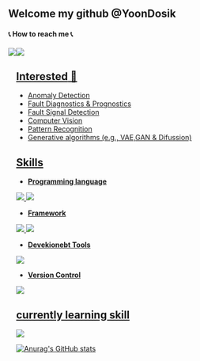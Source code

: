 ## **Welcome my github @YoonDosik**
#### 📞 **How to reach me** 📞
<div style="display:flex; flex-direction:row;">
    <a href="mailto:202221075@inu.ac.kr">
        <img src="https://img.shields.io/badge/Gmail-EA4335?style=for-the-badge&logo=Gmail&logoColor=white">
    </a>
    <a href="https://www.linkedin.com/in/dosik-yoon-91a972213/"><img src="https://img.shields.io/badge/Linkedin-0098FF?style=for-the-badge&logo=Linkdein&logoColor=white">

## **Interested** 👀 

- Anomaly Detection
- Fault Diagnostics & Prognostics
- Fault Signal Detection
- Computer Vision
- Pattern Recognition
- Generative algorithms (e.g., VAE,GAN & Difussion)
  
## **Skills**
- **Programming language**

<img src="https://img.shields.io/badge/Python-3776AB?style=for-the-badge&logo=Python&logoColor=white"> <img src="https://img.shields.io/badge/R-276DC3?style=for-the-badge&logo=R&logoColor=white">

- **Framework**

<img src="https://img.shields.io/badge/PyTorch-EE4C2C?style=for-the-badge&logo=PyTorch&logoColor=white"> <img src="https://img.shields.io/badge/Tensorflow-FF6F00?style=for-the-badge&logo=Tensorflow&logoColor=white">

- **Devekionebt Tools**

<img src="https://img.shields.io/badge/Anaconda-44A833?style=for-the-badge&logo=Anaconda&logoColor=white">

- **Version Control**

<img src="https://img.shields.io/badge/Github-181717?style=for-the-badge&logo=Github&logoColor=white">

## **currently learning skill**

<img src="https://img.shields.io/badge/MySQL-4479A1?style=for-the-badge&logo=MySQL&logoColor=white">

![Anurag's GitHub stats](https://github-readme-stats.vercel.app/api?username=YoonDosik&show_icons=true&theme=transparent)

<!---
YoonDosik/YoonDosik is a ✨ special ✨ repository because its `README.md` (this file) appears on your GitHub profile.
You can click the Preview link to take a look at your changes.
--->
